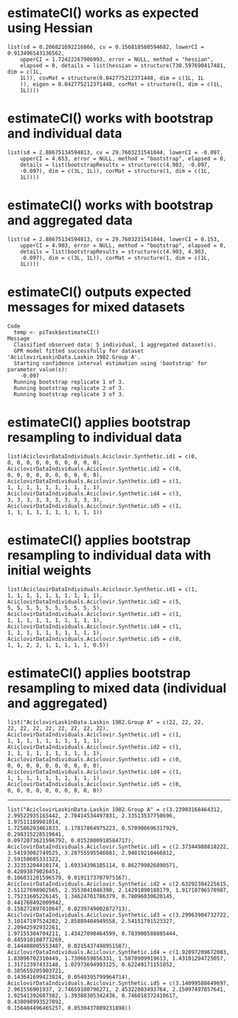# estimateCI() works as expected using Hessian

    list(sd = 0.206821692216866, cv = 0.156818580594682, lowerCI = 0.913496543136562, 
        upperCI = 1.72422267906993, error = NULL, method = "hessian", 
        elapsed = 0, details = list(hessian = structure(730.597690417481, dim = c(1L, 
        1L)), covMat = structure(0.042775212371448, dim = c(1L, 1L
        )), eigen = 0.042775212371448, corMat = structure(1, dim = c(1L, 
        1L))))

# estimateCI() works with bootstrap and individual data

    list(sd = 2.88675134594813, cv = 29.7603231541044, lowerCI = -0.097, 
        upperCI = 4.653, error = NULL, method = "bootstrap", elapsed = 0, 
        details = list(bootstrapResults = structure(c(4.903, -0.097, 
        -0.097), dim = c(3L, 1L)), corMat = structure(1, dim = c(1L, 
        1L))))

# estimateCI() works with bootstrap and aggregated data

    list(sd = 2.88675134594813, cv = 29.7603231541044, lowerCI = 0.153, 
        upperCI = 4.903, error = NULL, method = "bootstrap", elapsed = 0, 
        details = list(bootstrapResults = structure(c(4.903, 4.903, 
        -0.097), dim = c(3L, 1L)), corMat = structure(1, dim = c(1L, 
        1L))))

# estimateCI() outputs expected messages for mixed datasets

    Code
      temp <- piTask$estimateCI()
    Message
      Classified observed data: 5 individual, 1 aggregated dataset(s).
      GPR model fitted successfully for dataset 'AciclovirLaskinData.Laskin 1982.Group A'.
      Starting confidence interval estimation using 'bootstrap' for parameter value(s):
        -0.097
      Running bootstrap replicate 1 of 3.
      Running bootstrap replicate 2 of 3.
      Running bootstrap replicate 3 of 3.

# estimateCI() applies bootstrap resampling to individual data

    list(AciclovirDataIndividuals.Aciclovir.Synthetic.id1 = c(0, 
    0, 0, 0, 0, 0, 0, 0, 0, 0, 0), AciclovirDataIndividuals.Aciclovir.Synthetic.id2 = c(0, 
    0, 0, 0, 0, 0, 0, 0, 0, 0, 0), AciclovirDataIndividuals.Aciclovir.Synthetic.id3 = c(1, 
    1, 1, 1, 1, 1, 1, 1, 1, 1, 1), AciclovirDataIndividuals.Aciclovir.Synthetic.id4 = c(3, 
    3, 3, 3, 3, 3, 3, 3, 3, 3, 3), AciclovirDataIndividuals.Aciclovir.Synthetic.id5 = c(1, 
    1, 1, 1, 1, 1, 1, 1, 1, 1, 1))

# estimateCI() applies bootstrap resampling to individual data with initial weights

    list(AciclovirDataIndividuals.Aciclovir.Synthetic.id1 = c(1, 
    1, 1, 1, 1, 1, 1, 1, 1, 1, 1), AciclovirDataIndividuals.Aciclovir.Synthetic.id2 = c(5, 
    5, 5, 5, 5, 5, 5, 5, 5, 5, 5), AciclovirDataIndividuals.Aciclovir.Synthetic.id3 = c(1, 
    1, 1, 1, 1, 1, 1, 1, 1, 1, 1), AciclovirDataIndividuals.Aciclovir.Synthetic.id4 = c(1, 
    1, 1, 1, 1, 1, 1, 1, 1, 1, 1), AciclovirDataIndividuals.Aciclovir.Synthetic.id5 = c(0, 
    1, 1, 2, 2, 1, 1, 1, 1, 1, 0.5))

# estimateCI() applies bootstrap resampling to mixed data (individual and aggregated)

    list("AciclovirLaskinData.Laskin 1982.Group A" = c(22, 22, 22, 
    22, 22, 22, 22, 22, 22, 22, 22), AciclovirDataIndividuals.Aciclovir.Synthetic.id1 = c(1, 
    1, 1, 1, 1, 1, 1, 1, 1, 1, 1), AciclovirDataIndividuals.Aciclovir.Synthetic.id2 = c(1, 
    1, 1, 1, 1, 1, 1, 1, 1, 1, 1), AciclovirDataIndividuals.Aciclovir.Synthetic.id3 = c(0, 
    0, 0, 0, 0, 0, 0, 0, 0, 0, 0), AciclovirDataIndividuals.Aciclovir.Synthetic.id4 = c(1, 
    1, 1, 1, 1, 1, 1, 1, 1, 1, 1), AciclovirDataIndividuals.Aciclovir.Synthetic.id5 = c(0, 
    0, 0, 0, 0, 0, 0, 0, 0, 0, 0))

---

    list("AciclovirLaskinData.Laskin 1982.Group A" = c(3.23903168464312, 
    2.99522935165442, 2.70414534497831, 2.33513537750696, 1.97511189981014, 
    1.72586203461833, 1.17817864975223, 0.570908696317929, 0.298315228519641, 
    0.0972073621596792, 0.0152800918584717), AciclovirDataIndividuals.Aciclovir.Synthetic.id1 = c(2.37344988818222, 
    3.54193002749525, 3.28755595546681, 2.94819210466812, 2.59158605331322, 
    2.32353204410174, 1.69334396105114, 0.862799026890571, 0.42893879026451, 
    0.106031201596579, 0.0191173707975167), AciclovirDataIndividuals.Aciclovir.Synthetic.id2 = c(2.63292304225615, 
    2.51127698902565, 2.3553041046398, 2.14291890188179, 1.91710796570987, 
    1.75231605226145, 1.34624701786379, 0.78096030620145, 0.441768492009942, 
    0.158272897010647, 0.0239749002872713), AciclovirDataIndividuals.Aciclovir.Synthetic.id3 = c(3.29963904732722, 
    3.10147197524202, 2.85889404949558, 2.54151791523327, 2.20942592932261, 
    1.97155304704211, 1.43427098464599, 0.783900588885444, 0.445910188773269, 
    0.144408005553487, 0.0215437498951587), AciclovirDataIndividuals.Aciclovir.Synthetic.id4 = c(1.92897209672083, 
    1.83896702310449, 1.7306659856331, 1.5870909919613, 1.43101294725057, 
    1.31712397433148, 1.02973694993125, 0.62249171151052, 0.385659205903721, 
    0.143641699423824, 0.0549395799964714), AciclovirDataIndividuals.Aciclovir.Synthetic.id5 = c(3.14099588649697, 
    2.961556901937, 2.74659100796271, 2.45322803493764, 2.15097497857641, 
    1.92541392607382, 1.39388305342436, 0.746018372410617, 0.438098993527092, 
    0.156404496465257, 0.0530437809231898))

